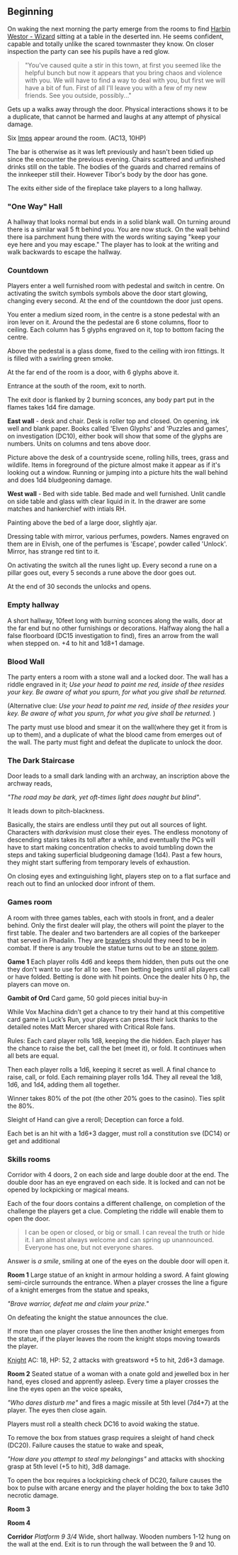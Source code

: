 ## Beginning

On waking the next morning the party emerge from the rooms to find [Harbin Westor - Wizard](https://www.dndbeyond.com/profile/DaviusIronfist/characters/39410284) sitting at a table in the deserted inn.  He seems confident, capable and totally unlike the scared townmaster they know.  On closer inspection the party can see his pupils have a red glow.

> "You've caused quite a stir in this town, at first you seemed like the helpful bunch but now it appears that you bring chaos and violence with you.  We will have to find a way to deal with you, but first we will have a bit of fun.  First of all I'll leave you with a few of my new friends.  See you outside, possibly..."

Gets up a walks away through the door.  Physical interactions shows it to be a duplicate, that cannot be harmed and laughs at any attempt of physical damage.

Six [Imps](https://www.dndbeyond.com/monsters/imp) appear around the room. (AC13, 10HP)

The bar is otherwise as it was left previously and hasn't been tidied up since the encounter the previous evening.  Chairs scattered and unfinished drinks still on the table.  The bodies of the guards and charred remains of the innkeeper still their.  However Tibor's body by the door has gone.

The exits either side of the fireplace take players to a long hallway.

### "One Way" Hall
A hallway that looks normal but ends in a solid  blank wall. On turning around there is a similar wall 5 ft behind you. You are now stuck. On the wall behind there isa parchment hung there with the words writing saying "keep your eye here and you may escape." The player has to look at the writing and walk backwards to escape the hallway.

### Countdown
Players enter a well furnished room with pedestal and switch in centre.  On activating the switch symbols symbols above the door start glowing, changing every second.  At the end of the countdown the door just opens.

You enter a medium sized room, in the centre is a stone pedestal with an iron lever on it.  Around the the pedestal are 6 stone columns, floor to ceiling. Each column has 5 glyphs engraved on it, top to bottom facing the centre.

Above the pedestal is a glass dome, fixed to the ceiling with iron fittings.  It is filled with a swirling green smoke.

At the far end of the room is a door, with 6 glyphs above it.

Entrance at the south of the room, exit to north.

The exit door is flanked by 2 burning sconces, any body part put in the flames takes 1d4 fire damage.

**East wall** - desk and chair.  Desk is roller top and closed.  On opening, ink well and blank paper.  Books called 'Elven Glyphs' and 'Puzzles and games', on investigation (DC10), either book will show that some of the glyphs are numbers.  Units on columns and tens above door.

Picture above the desk of a countryside scene, rolling hills, trees, grass and wildlife.  Items in foreground of the picture almost make it appear as if it's looking out a window.  Running or jumping into a picture hits the wall behind and does 1d4 bludgeoning damage.

**West wall** - Bed with side table.  Bed made and well furnished.  Unlit candle on side table and glass with clear liquid in it.  In the drawer are some matches and hankerchief with intials RH.

Painting above the bed of a large door, slightly ajar.

Dressing table with mirror, various perfumes, powders.  Names engraved on them are in Elvish, one of the perfumes is 'Escape', powder called 'Unlock'.  Mirror, has strange red tint to it.

On activating the switch all the runes light up.  Every second a rune on a pillar goes out, every 5 seconds a rune above the door goes out.

At the end of 30 seconds the unlocks and opens.

### Empty hallway
A short hallway, 10feet long with burning sconces along the walls, door at the far end but no other furnishings or decorations.  Halfway along the hall a false floorboard (DC15 investigation to find), fires an arrow from the wall when stepped on. +4 to hit and 1d8+1 damage.

### Blood Wall
The party enters a room with a stone wall and a locked door. The wall has a riddle engraved in it; *Use your head to paint me red, inside of thee resides your key. Be aware of what you spurn, for what you give shall be returned.*

(Alternative clue: *Use your head to paint me red, inside of thee resides your key. Be aware of what you spurn, for what you give shall be returned.* )

The party must use blood and smear it on the wall(where they get it from is up to them), and a duplicate of what the blood came from emerges out of the wall. The party must fight and defeat the duplicate to unlock the door.

### The Dark Staircase
Door leads to a small dark landing with an archway, an inscription above the archway reads,

*"The road may be dark, yet oft-times light does naught but blind"*.

It leads down to pitch-blackness.

Basically, the stairs are endless until they put out all sources of light. Characters with *darkvision* must close their eyes. The endless monotony of descending stairs takes its toll after a while, and eventually the PCs will have to start making concentration checks to avoid tumbling down the steps and taking superficial bludgeoning damage (1d4). Past a few hours, they might start suffering from temporary levels of exhaustion.

On closing eyes and extinguishing light, players step on to a flat surface and reach out to find an unlocked door infront of them.

### Games room
A room with three games tables, each with stools in front, and a dealer behind.  Only the first dealer will play, the others will point the player to the first table.  The dealer and two bartenders are all copies of the barkeeper that served in Phadalin.  They are [brawlers](https://www.5esrd.com/classes/fighter/fighter-martial-archetypes/brawler-3pp/) should they need to be in combat.  If there is any trouble the statue turns out to be an [stone golem](https://www.dndbeyond.com/monsters/stone-golem).

**Game 1**
Each player rolls 4d6 and keeps them hidden, then puts out the one they don't want to use for all to see.  Then betting begins until all players call or have folded.  Betting is done with hit points.  Once the dealer hits 0 hp, the players can move on.

**Gambit of Ord**
Card game, 50 gold pieces initial buy-in

While Vox Machina didn’t get a chance to try their hand at this competitive card game in Luck’s Run, your players can press their luck thanks to the detailed notes Matt Mercer shared with Critical Role fans.

Rules: Each card player rolls 1d8, keeping the die hidden. Each player has the chance to raise the bet, call the bet (meet it), or fold. It continues when all bets are equal.

Then each player rolls a 1d6, keeping it secret as well. A final chance to raise, call, or fold. Each remaining player rolls 1d4. They all reveal the 1d8, 1d6, and 1d4, adding them all together.

Winner takes 80% of the pot (the other 20% goes to the casino). Ties split the 80%.

Sleight of Hand can give a reroll; Deception can force a fold.

Each bet is an hit with a 1d6+3 dagger, must roll a constitution sve (DC14) or get and additional


### Skills rooms
Corridor with 4 doors, 2 on each side and large double door at the end.  The double door has an eye engraved on each side.  It is locked and can not be opened by lockpicking or magical means.

Each of the four doors contains a different challenge, on completion of the challenge the players get a clue.  Completing the riddle will enable them to open the door.

>I can be open or closed, or big or small.
>I can reveal the truth or hide it. 
>I am almost always welcome and can spring up unannounced.
>Everyone has one, but not everyone shares.

Answer is *a smile*, smiling at one of the eyes on the double door will open it.

**Room 1**
Large statue of an knight in armour holding a sword.  A faint glowing semi-circle surrounds the entrance.  When a player crosses the line a figure of a knight emerges from the statue and speaks,

*"Brave warrior, defeat me and claim your prize."*

On defeating the knight the statue announces the clue.

If more than one player crosses the line then another knight emerges from the statue, if the player leaves the room the knight stops moving towards the player.

[Knight](https://5thsrd.org/gamemaster_rules/monsters/knight/) AC: 18, HP: 52, 2 attacks with greatsword +5 to hit, 2d6+3 damage.

**Room 2**
Seated statue of a woman with a onate gold and jewelled box in her hand, eyes closed and apprently asleep.  Every time a player crosses the line the eyes open an the voice speaks,

*"Who dares disturb me"* and fires a magic missile at 5th level (7d4+7) at the player.  The eyes then close again.

Players must roll a stealth check DC16 to avoid waking the statue.

To remove the box from statues grasp requires a sleight of hand check (DC20).  Failure causes the statue to wake and speak,

*"How dare you attempt to steal my belongings"* and attacks with shocking grasp at 5th level (+5 to hit), 3d8 damage.

To open the box requires a lockpicking check of DC20, failure causes the box to pulse with arcane energy and the player holding the box to take 3d10 necrotic damage.

**Room 3**


**Room 4**


**Corridor**
*Platform 9 3/4*  Wide, short hallway. Wooden numbers 1-12 hung on the wall at the end.  Exit is to run through the wall between the 9 and 10.
